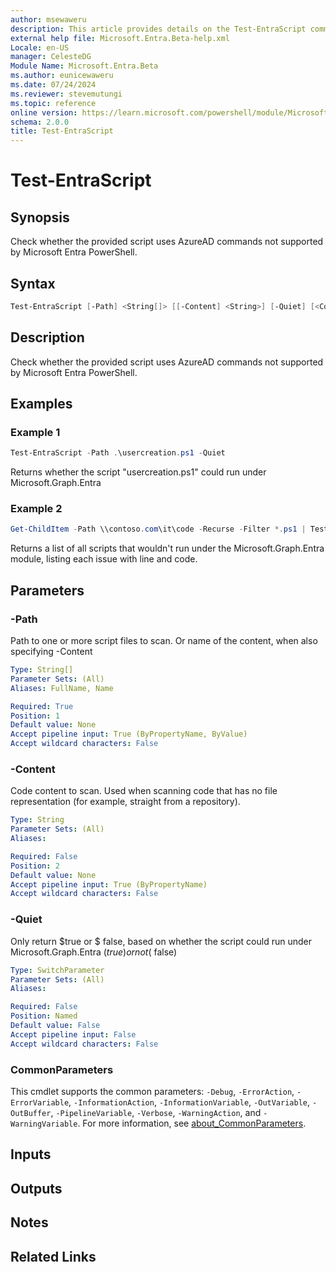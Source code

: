 ```yaml
---
author: msewaweru
description: This article provides details on the Test-EntraScript command.
external help file: Microsoft.Entra.Beta-help.xml
Locale: en-US
manager: CelesteDG
Module Name: Microsoft.Entra.Beta
ms.author: eunicewaweru
ms.date: 07/24/2024
ms.reviewer: stevemutungi
ms.topic: reference
online version: https://learn.microsoft.com/powershell/module/Microsoft.Entra.Beta/Test-EntraScript
schema: 2.0.0
title: Test-EntraScript
---
```


# Test-EntraScript

## Synopsis

Check whether the provided script uses AzureAD commands not supported by Microsoft Entra PowerShell.

## Syntax

```powershell
Test-EntraScript [-Path] <String[]> [[-Content] <String>] [-Quiet] [<CommonParameters>]
```

## Description

Check whether the provided script uses AzureAD commands not supported by Microsoft Entra PowerShell.

## Examples

### Example 1

```powershell
Test-EntraScript -Path .\usercreation.ps1 -Quiet
```

Returns whether the script "usercreation.ps1" could run under Microsoft.Graph.Entra

### Example 2

```powershell
Get-ChildItem -Path \\contoso.com\it\code -Recurse -Filter *.ps1 | Test-EntraScript
```

Returns a list of all scripts that wouldn't run under the Microsoft.Graph.Entra module, listing each issue with line and code.

## Parameters

### -Path

Path to one or more script files to scan.
Or name of the content, when also specifying -Content

```yaml
Type: String[]
Parameter Sets: (All)
Aliases: FullName, Name

Required: True
Position: 1
Default value: None
Accept pipeline input: True (ByPropertyName, ByValue)
Accept wildcard characters: False
```

### -Content

Code content to scan.
Used when scanning code that has no file representation (for example,
straight from a repository).

```yaml
Type: String
Parameter Sets: (All)
Aliases:

Required: False
Position: 2
Default value: None
Accept pipeline input: True (ByPropertyName)
Accept wildcard characters: False
```

### -Quiet

Only return $true or $ false, based on whether the script could run under Microsoft.Graph.Entra ($true) or not ($ false)

```yaml
Type: SwitchParameter
Parameter Sets: (All)
Aliases:

Required: False
Position: Named
Default value: False
Accept pipeline input: False
Accept wildcard characters: False
```

### CommonParameters

This cmdlet supports the common parameters: `-Debug`, `-ErrorAction`, `-ErrorVariable`, `-InformationAction`, `-InformationVariable`, `-OutVariable`, `-OutBuffer`, `-PipelineVariable`, `-Verbose`, `-WarningAction`, and `-WarningVariable`. For more information, see [about_CommonParameters](https://go.microsoft.com/fwlink/?LinkID=113216).

## Inputs

## Outputs

## Notes

## Related Links
